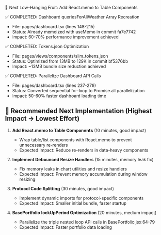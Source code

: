 🎯 Next Low-Hanging Fruit: Add React.memo to Table Components

✅ COMPLETED: Dashboard queriesForAllWeather Array Recreation
- File: pages/dashboard.tsx (lines 148-215)
- Status: Already memoized with useMemo in commit fa7e7742
- Impact: 60-70% performance improvement achieved

✅ COMPLETED: Tokens.json Optimization
- File: pages/views/components/slim_tokens.json
- Status: Optimized from 13MB to 129K in commit bf5376bb
- Impact: ~13MB bundle size reduction achieved

✅ COMPLETED: Parallelize Dashboard API Calls
- File: pages/dashboard.tsx (lines 237-279)
- Status: Converted sequential for-loop to Promise.all parallelization
- Impact: 50-60% faster dashboard loading time

## 🚀 Recommended Next Implementation (Highest Impact → Lowest Effort)

1. **Add React.memo to Table Components** (10 minutes, good impact)
   - Wrap table/list components with React.memo to prevent unnecessary re-renders
   - Expected Impact: Reduce re-renders in data-heavy components

2. **Implement Debounced Resize Handlers** (15 minutes, memory leak fix)
   - Fix memory leaks in chart utilities and resize handlers
   - Expected Impact: Prevent memory accumulation during window resizing

3. **Protocol Code Splitting** (30 minutes, good impact)
   - Implement dynamic imports for protocol-specific components
   - Expected Impact: Smaller initial bundle, faster startup

4. **BasePortfolio lockUpPeriod Optimization** (20 minutes, medium impact)
   - Parallelize the triple nested loop API calls in BasePortfolio.jsx:64-79
   - Expected Impact: Faster portfolio data loading